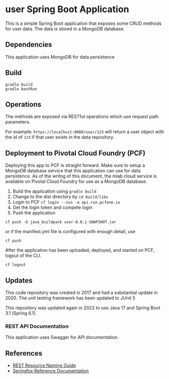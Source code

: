 # user Spring Boot Application
This is a simple Spring Boot application that exposes some CRUD methods for user data.  The data is stored in a MongoDB database.

## Dependencies
This application uses MongoDB for data persistence
## Build
```aidl
gradle build
gradle bootRun
```

## Operations
The methods are exposed via RESTful operations which use request path parameters.

For example: 
`https://localhost:8080/user/123` 
will return a user object with the id of `123` if that user exists in the data repository.

## Deployment to Pivotal Cloud Foundry (PCF)

Deploying this app to PCF is straight forward.  Make sure to setup a MongoDB database service that this application can use for data persistence.  As of the writng of this document, the mlab cloud service is available on Pivotal Cloud Foundry for use as a MongoDB database.
1.  Build the application using `gradle build`
2.  Change to the dist directory by `cd build/libs`
3.  Login to PCF `cf login --sso -a api.run.pcfone.io`
4.  Get the login token and compete login
5.  Push the application

```
cf push -b java_buildpack user-0.0.1-SNAPSHOT.jar
```
or if the manifest.yml file is configured with enough detail, use 
```aidl
cf push
```
After the application has been uploaded, deployed, and started on PCF, logout of the CLI.
```aidl
cf logout
```

## Updates

This code repository was created in 2017 and had a substantial update in 2020.  The unit testing framework has been updated to JUnit 5

This repository was updated again in 2023 to use Java 17 and Spring Boot 3.1 (Spring 6.1).

### REST API Documentation

This application uses Swagger for API documentation.


## References

- [REST Resource Naming Guide](https://restfulapi.net/resource-naming/)
- [Springfox Reference Documentation](https://springfox.github.io/springfox/docs/current/)